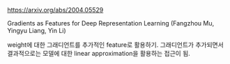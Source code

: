 https://arxiv.org/abs/2004.05529

Gradients as Features for Deep Representation Learning (Fangzhou Mu, Yingyu Liang, Yin Li)

weight에 대한 그래디언트를 추가적인 feature로 활용하기. 그래디언트가 추가되면서 결과적으로는 모델에 대한 linear approximation을 활용하는 접근이 됨.